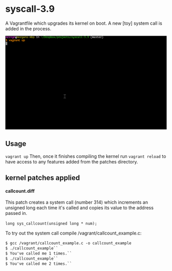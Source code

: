 syscall-3.9
===============

A Vagrantfile which upgrades its kernel on boot.  A new [toy] system call is added in the process.

<img src=".images/linux-compile.gif"></img>

## Usage

`` vagrant up `` Then, once it finishes compiling the kernel run `` vagrant reload `` to have access to any features added from the patches directory. 

## kernel patches applied

#### callcount.diff
This patch creates a system call (number 314) which increments an unsigned long each time it's called and copies its value to the address passed in.
   
   ``long sys_callcount(unsigned long * num);``

To try out the system call compile /vagrant/callcount_example.c:

    $ gcc /vagrant/callcount_example.c -o callcount_example
    $ ./callcount_example``
    $ You've called me 1 times.``
    $ ./callcount_example``
    $ You've called me 2 times.``
